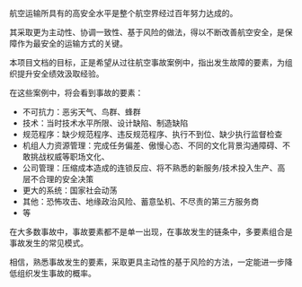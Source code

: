 航空运输所具有的高安全水平是整个航空界经过百年努力达成的。

其采取更为主动性、协调一致性、基于风险的做法，得以不断改善航空安全，是保障作为最安全的运输方式的关键。

本项目文档的目标，正是希望从过往航空事故案例中，指出发生故障的要素，为组织提升安全绩效汲取经验。

在这些案例中，将会看到事故的要素：

 - 不可抗力：恶劣天气、鸟群、蜂群
 - 技术：当时技术水平所限、设计缺陷、制造缺陷
 - 规范程序：缺少规范程序、违反规范程序、执行不到位、缺少执行监督检查
 - 机组人力资源管理：完成任务偏差、傲慢心态、不同的文化背景沟通障碍、不敢挑战权威等职场文化、
 - 公司管理：压缩成本造成的连锁反应、将不熟悉的新服务/技术投入生产、高层不合理的安全决策
 - 更大的系统：国家社会动荡
 - 其他：恐怖攻击、地缘政治风险、蓄意坠机、不尽责的第三方服务商
 - 等

在大多数事故中，事故要素都不是单一出现，在事故发生的链条中，多要素组合是事故发生的常见模式。

相信，熟悉事故发生的要素，采取更具主动性的基于风险的方法，一定能进一步降低组织发生事故的概率。
